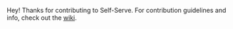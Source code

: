 Hey! Thanks for contributing to Self-Serve. For contribution guidelines and info, check out the [wiki](https://github.com/LittleImprovementsCustom/LittleImprovementsCustom/wiki).
